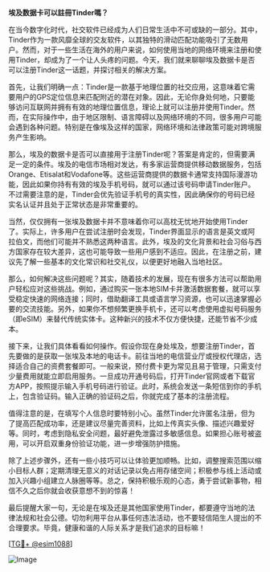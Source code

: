 **埃及数据卡可以註冊Tinder嗎？**

在当今数字化时代，社交软件已经成为人们日常生活中不可或缺的一部分。其中，Tinder作为一款风靡全球的交友软件，以其独特的滑动匹配功能吸引了无数用户。然而，对于一些生活在海外的用户来说，如何使用当地的网络环境来注册和使用Tinder，却成为了一个让人头疼的问题。今天，我们就来聊聊埃及数据卡是否可以注册Tinder这一话题，并探讨相关的解决方案。

首先，让我们明确一点：Tinder是一款基于地理位置的社交应用，这意味着它需要用户的GPS定位信息来匹配附近的潜在对象。因此，无论你身处何地，只要能够访问互联网并拥有有效的地理位置信息，理论上就可以注册并使用Tinder。然而，在实际操作中，由于地区限制、语言障碍以及网络环境的不同，很多用户可能会遇到各种问题。特别是在像埃及这样的国家，网络环境和法律政策可能对跨境服务产生影响。

那么，埃及的数据卡是否可以直接用于注册Tinder呢？答案是肯定的，但需要满足一定的条件。埃及的电信市场相对发达，有多家运营商提供移动数据服务，包括Orange、Etisalat和Vodafone等。这些运营商提供的数据卡通常支持国际漫游功能，因此如果你持有有效的埃及手机号码，就可以通过该号码申请Tinder账户。不过需要注意的是，Tinder会优先验证手机号的真实性，因此确保你的号码已经实名认证并且处于正常状态是非常重要的。

当然，仅仅拥有一张埃及数据卡并不意味着你可以高枕无忧地开始使用Tinder了。实际上，许多用户在尝试注册时会发现，Tinder界面显示的语言是英文或阿拉伯文，而他们可能并不熟悉这两种语言。此外，埃及的文化背景和社会习俗与西方国家存在较大差异，这也可能导致一些用户感到不适应。因此，在注册之前，建议先了解一些基本的文化常识和社交礼仪，以便更好地融入当地社区。

那么，如何解决这些问题呢？其实，随着技术的发展，现在有很多方法可以帮助用户轻松应对这些挑战。例如，通过购买一张本地SIM卡并激活数据套餐，就可以享受稳定快速的网络连接；同时，借助翻译工具或语言学习资源，也可以迅速掌握必要的交流技能。另外，如果你不想频繁更换手机卡，还可以考虑使用虚拟号码服务（即eSIM）来替代传统实体卡。这种新兴的技术不仅方便快捷，还能节省不少成本。

接下来，让我们具体看看如何操作。假设你现在身处埃及，想要注册Tinder，首先要做的是获取一张埃及本地的电话卡。前往当地的电信营业厅或授权代理店，选择适合自己的资费套餐即可。一般来说，预付费卡更为常见且易于管理，只需支付少量费用就能立即启用服务。一旦成功开通号码后，打开Tinder官网或者下载官方APP，按照提示输入手机号码进行验证。此时，系统会发送一条短信到你的手机上，包含验证码。输入正确的验证码之后，你就完成了基本的注册流程。

值得注意的是，在填写个人信息时要特别小心。虽然Tinder允许匿名注册，但为了提高匹配成功率，还是建议尽量完善资料，比如上传真实头像、描述兴趣爱好等。同时，考虑到隐私安全问题，最好避免泄露过多敏感信息。如果担心账号被盗用，可以开启双重身份验证功能，进一步增强防护措施。

除了上述步骤外，还有一些小技巧可以让体验更加顺畅。比如，调整搜索范围以缩小目标人群；定期清理无意义的对话记录以免占用存储空间；积极参与线上活动或加入兴趣小组建立人脉圈等等。总之，保持积极乐观的心态，勇于尝试新事物，相信不久之后你就会收获意想不到的惊喜！

最后提醒大家一句，无论是在埃及还是其他国家使用Tinder，都要遵守当地的法律法规和社会公德。切勿利用平台从事任何违法活动，也不要轻信陌生人提出的不合理要求。毕竟，健康和谐的人际关系才是我们追求的目标嘛！

[[TG💪+ @esim1088](https://t.me/s/esim1088)]

![Image](https://i.postimg.cc/4NQfJmqS/Snipaste-2025-05-13-00-14-12.png)